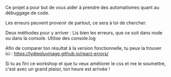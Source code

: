 Ce projet a pour but de vous aider à prendre des automatismes quant au débuggage de code.

Les erreurs peuvent provenir de partout, ce sera à toi de chercher.

Deux méthodes pour y arriver :
Lis bien les erreurs, que ce soit dans node ou dans la console.
Utilise des console.log

Afin de comparer ton résultat à la version fonctionnelle, tu peux la trouver ici :
https://lydiepluvinage.github.io/react-errors/

Si tu as fini ce workshop et que tu veux améliorer le css et me le soumettre, c'est avec un grand plaisir, ton heure est arrivée !
